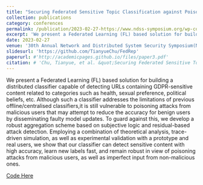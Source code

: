 ```yaml
---
title: "Securing Federated Sensitive Topic Classification against Poisoning Attacks"
collection: publications
category: conferences
permalink: /publication/2023-02-27-https://www.ndss-symposium.org/wp-content/uploads/2023/02/ndss2023_s112_paper.pdf
excerpt: 'We present a Federated Learning (FL) based solution for building a distributed classifier capable of detecting URLs containing GDPR-sensitive content related to categories such as health, sexual preference, political beliefs, etc. Although such a classifier addresses the limitations of previous offline/centralised classifiers,it is still vulnerable to poisoning attacks from malicious users that may attempt to reduce the accuracy for benign users by disseminating faulty model updates. To guard against this, we develop a robust aggregation scheme based on subjective logic and residual-based attack detection. Employing a combination of theoretical analysis, trace-driven simulation, as well as experimental validation with a prototype and real users, we show that our classifier can detect sensitive content with high accuracy, learn new labels fast, and remain robust in view of poisoning attacks from malicious users, as well as imperfect input from non-malicious ones.'
date: 2023-02-27
venue: '30th Annual Network and Distributed System Security Symposium(NDSS)'
slidesurl: 'https://github.com/TianyueChu/FedRep'
paperurl: #'http://academicpages.github.io/files/paper3.pdf'
citation: # 'Chu, Tianyue, et al. &quot;Securing Federated Sensitive Topic Classification against Poisoning Attacks.&quot; <i>30th Annual Network and Distributed System Security Symposium, NDSS 2023</i>. San Diego, California, USA, February 27 - March 3, 2023.'
---
```

We present a Federated Learning (FL) based solution for building a distributed classifier capable of detecting URLs containing GDPR-sensitive content related to categories such as health, sexual preference, political beliefs, etc. Although such a classifier addresses the limitations of previous offline/centralised classifiers,it is still vulnerable to poisoning attacks from malicious users that may attempt to reduce the accuracy for benign users by disseminating faulty model updates. To guard against this, we develop a robust aggregation scheme based on subjective logic and residual-based attack detection. Employing a combination of theoretical analysis, trace-driven simulation, as well as experimental validation with a prototype and real users, we show that our classifier can detect sensitive content with high accuracy, learn new labels fast, and remain robust in view of poisoning attacks from malicious users, as well as imperfect input from non-malicious ones.

[Code Here](https://github.com/TianyueChu/FedRep)